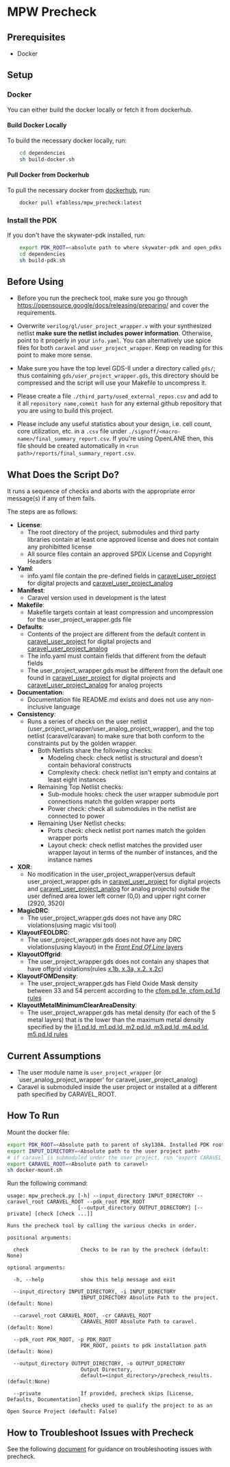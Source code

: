 # MPW Precheck

## Prerequisites

- Docker

## Setup

### Docker

You can either build the docker locally or fetch it from dockerhub.

#### Build Docker Locally

To build the necessary docker locally, run:

```bash
    cd dependencies
    sh build-docker.sh
```

#### Pull Docker from Dockerhub

To pull the necessary docker from [dockerhub](https://hub.docker.com/repository/docker/efabless/mpw_precheck/tags?page=1&ordering=last_updated), run:

```bash
    docker pull efabless/mpw_precheck:latest
```

### Install the PDK

If you don't have the skywater-pdk installed, run:

```bash
    export PDK_ROOT=<absolute path to where skywater-pdk and open_pdks will reside>
    cd dependencies
    sh build-pdk.sh
```

## Before Using

- Before you run the precheck tool, make sure you go through https://opensource.google/docs/releasing/preparing/ and cover the requirements.

- Overwrite `verilog/gl/user_project_wrapper.v` with your synthesized netlist **make sure the netlist includes power information**. Otherwise, point to it properly in your `info.yaml`. You can alternatively use spice files for
  both `caravel` and `user_project_wrapper`. Keep on reading for this point to make more sense.

- Make sure you have the top level GDS-II under a directory called `gds/`; thus containing `gds/user_project_wrapper.gds`, this directory should be compressed and the script will use your Makefile to uncompress it.

- Please create a file `./third_party/used_external_repos.csv` and add to it all `repository name,commit hash` for any external github repository that you are using to build this project.

- Please include any useful statistics about your design, i.e. cell count, core utilization, etc. in a `.csv` file under `./signoff/<macro-name>/final_summary_report.csv`. If you're using OpenLANE then, this file should be created
  automatically in `<run path>/reports/final_summary_report.csv`.

## What Does the Script Do?

It runs a sequence of checks and aborts with the appropriate error message(s) if any of them fails.

The steps are as follows:

- **License**:
    - The root directory of the project, submodules and third party libraries contain at least one approved license and does not contain any prohibitted license
    - All source files contain an approved SPDX License and Copyright Headers
- **Yaml**:
    - info.yaml file contain the pre-defined fields in [caravel_user_project](https://github.com/efabless/caravel_user_project.git) for digital projects
      and [caravel_user_project_analog](https://github.com/efabless/caravel_user_project_analog.git)
- **Manifest**:
    - Caravel version used in development is the latest
- **Makefile**:
    - Makefile targets contain at least compression and uncompression for the user_project_wrapper.gds file
- **Defaults**:
    - Contents of the project are different from the default content in [caravel_user_project](https://github.com/efabless/caravel_user_project.git) for digital projects
      and [caravel_user_project_analog](https://github.com/efabless/caravel_user_project_analog.git)
    - The info.yaml must contain fields that different from the default fields
    - The user_project_wrapper.gds must be different from the default one found in [caravel_user_project](https://github.com/efabless/caravel_user_project.git) for digital projects
      and [caravel_user_project_analog](https://github.com/efabless/caravel_user_project_analog.git) for analog projects
- **Documentation**:
    - Documentation file README.md exists and does not use any non-inclusive language
- **Consistency**:
    - Runs a series of checks on the user netlist (user_project_wrapper/user_analog_project_wrapper), and the top netlist (caravel/caravan) to make sure that both conform to the constraints put by the golden wrapper.
        - Both Netlists share the following checks:
            - Modeling check: check netlist is structural and doesn't contain behavioral constructs
            - Complexity check: check netlist isn't empty and contains at least eight instances
        - Remaining Top Netlist checks:
            - Sub-module hooks: check the user wrapper submodule port connections match the golden wrapper ports
            - Power check: check all submodules in the netlist are connected to power
        - Remaining User Netlist checks:
            - Ports check: check netlist port names match the golden wrapper ports
            - Layout check: check netlist matches the provided user wrapper layout in terms of the number of instances, and the instance names
- **XOR**:
    - No modification in the user_project_wrapper(versus default user_project_wrapper.gds in [caravel_user_project](https://github.com/efabless/caravel_user_project.git) for digital projects
      and [caravel_user_project_analog](https://github.com/efabless/caravel_user_project_analog.git) for analog projects) outside the user defined area lower left corner (0,0) and upper right corner (2920, 3520)
- **MagicDRC**:
    - The user_project_wrapper.gds does not have any DRC violations(using magic vlsi tool)
- **KlayoutFEOLDRC**:
    - The user_project_wrapper.gds does not have any DRC violations(using klayout) in the [_Front End Of Line_ layers](https://skywater-pdk.readthedocs.io/en/latest/rules/summary.html#id3)
- **KlayoutOffgrid**:
    - The user_project_wrapper.gds does not contain any shapes that have offgrid violations(rules [x.1b, x.3a, x.2, x.2c](https://skywater-pdk.readthedocs.io/en/latest/rules/periphery.html))
- **KlayoutFOMDensity**:
    - The user_project_wrapper.gds has Field Oxide Mask density between 33 and 54 percent according to the [cfom.pd.1e, cfom.pd.1d rules](https://skywater-pdk.readthedocs.io/en/latest/rules/periphery.html)
- **KlayoutMetalMinimumClearAreaDensity**:
    - The user_project_wrapper.gds has metal density (for each of the 5 metal layers) that is the lower than the maximum metal density specified by
      the [li1.pd.ld, m1.pd.ld, m2.pd.ld, m3.pd.ld, m4.pd.ld, m5.pd.ld rules](https://skywater-pdk.readthedocs.io/en/latest/rules/periphery.html)

## Current Assumptions

- The user module name is `user_project_wrapper` (or `user_analog_project_wrapper' for caravel_user_project_analog)
- Caravel is submoduled inside the user project or installed at a different path specified by CARAVEL_ROOT.

## How To Run

Mount the docker file:

```bash
export PDK_ROOT=<Absolute path to parent of sky130A. Installed PDK root.>
export INPUT_DIRECTORY=<Absolute path to the user project path>
# if caravel is submoduled under the user project, run "export CARAVEL_ROOT=$INPUT_DIRECTORY/caravel"
export CARAVEL_ROOT=<Absolute path to caravel>
sh docker-mount.sh
```

Run the following command:

```
usage: mpw_precheck.py [-h] --input_directory INPUT_DIRECTORY --caravel_root CARAVEL_ROOT --pdk_root PDK_ROOT 
                       [--output_directory OUTPUT_DIRECTORY] [--private] [check [check ...]]

Runs the precheck tool by calling the various checks in order.

positional arguments:

  check                 Checks to be ran by the precheck (default: None)

optional arguments:

  -h, --help            show this help message and exit
  
  --input_directory INPUT_DIRECTORY, -i INPUT_DIRECTORY
                        INPUT_DIRECTORY Absolute Path to the project. (default: None)
  
  --caravel_root CARAVEL_ROOT, -cr CARAVEL_ROOT
                        CARAVEL_ROOT Absolute Path to caravel. (default: None)
  
  --pdk_root PDK_ROOT, -p PDK_ROOT
                        PDK_ROOT, points to pdk installation path (default: None)
  
  --output_directory OUTPUT_DIRECTORY, -o OUTPUT_DIRECTORY
                        Output Directory,
                        default=<input_directory>/precheck_results. (default:None)
  
  --private             If provided, precheck skips [License, Defaults, Documentation] 
                        checks used to qualify the project to as an Open Source Project (default: False)
```

## How to Troubleshoot Issues with Precheck

See the following [document](./debug_precheck.md) for guidance on troubleshooting issues with precheck.